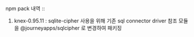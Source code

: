 npm pack 내역 ::
1. knex-0.95.11 : sqlite-cipher 사용을 위해 기존 sql connector driver 참조 모듈을 @journeyapps/sqlcipher 로 변경하여 패키징
